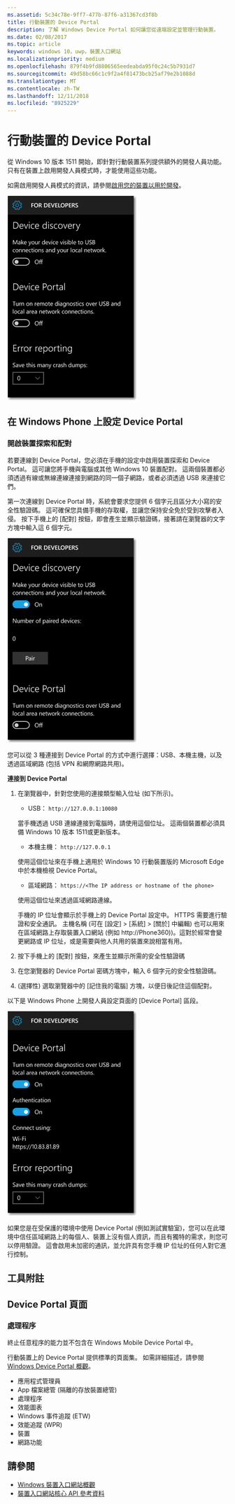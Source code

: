 ```yaml
---
ms.assetid: 5c34c78e-9ff7-477b-87f6-a31367cd3f8b
title: 行動裝置的 Device Portal
description: 了解 Windows Device Portal 如何讓您從遠端設定並管理行動裝置。
ms.date: 02/08/2017
ms.topic: article
keywords: windows 10，uwp，裝置入口網站
ms.localizationpriority: medium
ms.openlocfilehash: 879f4b9fd8806565eedeabda95f0c24c5b7931d7
ms.sourcegitcommit: 49d58bc66c1c9f2a4f81473bcb25af79e2b1088d
ms.translationtype: MT
ms.contentlocale: zh-TW
ms.lasthandoff: 12/11/2018
ms.locfileid: "8925229"
---
```

# <a name="device-portal-for-mobile"></a>行動裝置的 Device Portal

從 Windows 10 版本 1511 開始，即針對行動裝置系列提供額外的開發人員功能。 只有在裝置上啟用開發人員模式時，才能使用這些功能。

如需啟用開發人員模式的資訊，請參閱[啟用您的裝置以用於開發](../get-started/enable-your-device-for-development.md)。

![Device Portal 設定](images/device-portal/mob-dev-mode-options.png)

## <a name="set-up-device-portal-on-windows-phone"></a>在 Windows Phone 上設定 Device Portal

### <a name="turn-on-device-discovery-and-pairing"></a>開啟裝置探索和配對

若要連線到 Device Portal，您必須在手機的設定中啟用裝置探索和 Device Portal。 這可讓您將手機與電腦或其他 Windows 10 裝置配對。 這兩個裝置都必須透過有線或無線連線連接到網路的同一個子網路，或者必須透過 USB 來連接它們。

第一次連線到 Device Portal 時，系統會要求您提供 6 個字元且區分大小寫的安全性驗證碼。 這可確保您具備手機的存取權，並讓您保持安全免於受到攻擊者入侵。 按下手機上的 [配對] 按鈕，即會產生並顯示驗證碼，接著請在瀏覽器的文字方塊中輸入這 6 個字元。

![開發人員模式裝置探索設定](images/device-portal/mob-dev-mode-pairing.png)

您可以從 3 種連接到 Device Portal 的方式中進行選擇：USB、本機主機，以及透過區域網路 (包括 VPN 和網際網路共用)。

**連接到 Device Portal**

1. 在瀏覽器中，針對您使用的連接類型輸入位址 (如下所示)。

    - USB： `http://127.0.0.1:10080`

    當手機透過 USB 連線連接到電腦時，請使用這個位址。 這兩個裝置都必須具備 Windows 10 版本 1511或更新版本。
    
    - 本機主機： `http://127.0.0.1`

    使用這個位址來在手機上適用於 Windows 10 行動裝置版的 Microsoft Edge 中於本機檢視 Device Portal。
    
    - 區域網路： `https://<The IP address or hostname of the phone>`

    使用這個位址來透過區域網路連線。

    手機的 IP 位址會顯示於手機上的 Device Portal 設定中。 HTTPS 需要進行驗證和安全通訊。 主機名稱 (可在 [設定] > [系統] > [關於] 中編輯) 也可以用來在區域網路上存取裝置入口網站 (例如 http://Phone360))。這對於經常會變更網路或 IP 位址，或是需要與他人共用的裝置來說相當有用。 

2. 按下手機上的 [配對] 按鈕，來產生並顯示所需的安全性驗證碼

3. 在您瀏覽器的 Device Portal 密碼方塊中，輸入 6 個字元的安全性驗證碼。

4. (選擇性) 選取瀏覽器中的 [記住我的電腦] 方塊，以便日後記住這個配對。

以下是 Windows Phone 上開發人員設定頁面的 [Device Portal] 區段。

![Device Portal 設定](images/device-portal/mob-dev-mode-portal.png)

如果您是在受保護的環境中使用 Device Portal (例如測試實驗室)，您可以在此環境中信任區域網路上的每個人、裝置上沒有個人資訊，而且有獨特的需求，則您可以停用驗證。 這會啟用未加密的通訊，並允許具有您手機 IP 位址的任何人對它進行控制。

## <a name="tool-notes"></a>工具附註

## <a name="device-portal-pages"></a>Device Portal 頁面
### <a name="processes"></a>處理程序

終止任意程序的能力並不包含在 Windows Mobile Device Portal 中。 

行動裝置上的 Device Portal 提供標準的頁面集。 如需詳細描述，請參閱 [Windows Device Portal 概觀](device-portal.md)。

- 應用程式管理員
- App 檔案總管 (隔離的存放裝置總管)
- 處理程序
- 效能圖表
- Windows 事件追蹤 (ETW)
- 效能追蹤 (WPR) 
- 裝置
- 網路功能

## <a name="see-also"></a>請參閱

* [Windows 裝置入口網站概觀](device-portal.md)
* [裝置入口網站核心 API 參考資料](https://docs.microsoft.com/windows/uwp/debug-test-perf/device-portal-api-core)